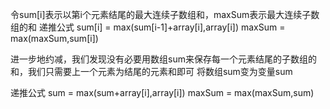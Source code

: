 令sum[i]表示以第i个元素结尾的最大连续子数组和，maxSum表示最大连续子数组的和
递推公式
sum[i] = max(sum[i-1]+array[i],array[i])
maxSum = max(maxSum,sum[i])

进一步地约减，我们发现没有必要用数组sum来保存每一个元素结尾的子数组的和，我们只需要上一个元素为结尾的元素和即可
将数组sum变为变量sum

递推公式
sum = max(sum+array[i],array[i])
maxSum = max(maxSum,sum)
